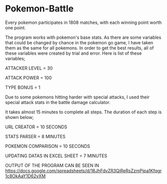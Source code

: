 # Pokemon-Battle
Every pokemon participates in 1808 matches, with each winning point worth one point.

The program works with pokemon's base stats. As there are some variables that could be changed by chance in the pokemon go game, I have taken them as the same for all pokemons. In order to get the best results, all of these variables were created by trial and error. Here is list of these variables;

ATTACKER LEVEL = 30

ATTACK POWER = 100

TYPE BONUS = 1

Due to some pokemons hitting harder with special attacks, I used their special attack stats in the battle damage calculator. 


It takes almost 15 minutes to complete all steps. The duration of each step is shown below;

URL CREATOR = 10 SECONDS 

STATS PARSER = 8 MINUTES

POKEMON COMPARISON = 10 SECONDS

UPDATING DATAS IN EXCEL SHEET = 7 MINUTES

OUTPUT OF THE PROGRAM CAN BE SEEN IN  https://docs.google.com/spreadsheets/d/18JhFdvZR3QjReRsZzmPjpa1Kfqgr1c8OkAaY1D62yXM
